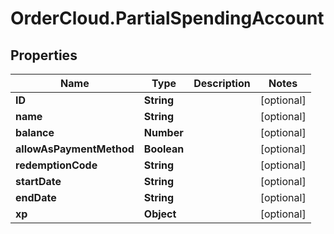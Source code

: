 # OrderCloud.PartialSpendingAccount

## Properties
Name | Type | Description | Notes
------------ | ------------- | ------------- | -------------
**ID** | **String** |  | [optional] 
**name** | **String** |  | [optional] 
**balance** | **Number** |  | [optional] 
**allowAsPaymentMethod** | **Boolean** |  | [optional] 
**redemptionCode** | **String** |  | [optional] 
**startDate** | **String** |  | [optional] 
**endDate** | **String** |  | [optional] 
**xp** | **Object** |  | [optional] 


